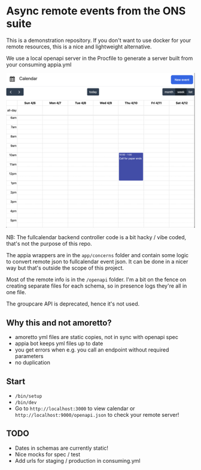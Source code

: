 # Async remote events from the ONS suite

This is a demonstration repository. If you don't want to use docker for your remote
resources, this is a nice and lightweight alternative.

We use a local openapi server in the Procfile to generate a server built from your
consuming appia.yml

![Screenshot](screenshot.png)

NB: The fullcalendar backend controller code is a bit hacky / vibe coded,
that's not the purpose of this repo.

The appia wrappers are in the `app/concerns` folder and contain some logic to convert
remote json to fullcalendar event json. It can be done in a nicer way but that's
outside the scope of this project.

Most of the remote info is in the `/openapi` folder. I'm a bit on the fence on creating
separate files for each schema, so in presence logs they're all in one file.

The groupcare API is deprecated, hence it's not used.

## Why this and not amoretto?

* amoretto yml files are static copies, not in sync with openapi spec
* appia bot keeps yml files up to date
* you get errors when e.g. you call an endpoint without required parameters
* no duplication

## Start

* `/bin/setup`
* `/bin/dev`
* Go to `http://localhost:3000` to view calendar or `http://localhost:9000/openapi.json`
to check your remote server!

## TODO

* Dates in schemas are currently static!
* Nice mocks for spec / test
* Add urls for staging / production in consuming.yml
